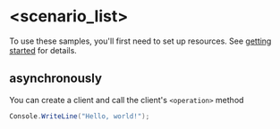 # <scenario_list>

To use these samples, you'll first need to set up resources. See [getting started](https://github.com/Azure/azure-sdk-for-net/blob/main/sdk/template/Azure.Template/README.md#getting-started) for details.

## <scenario> asynchronously

You can create a client and call the client's `<operation>` method

<!-- please refer to <AsyncSampleReadmeLink> to write sample readme file. -->
```C# Snippet:Azure_Template_ScenarioAsync
Console.WriteLine("Hello, world!");
```
